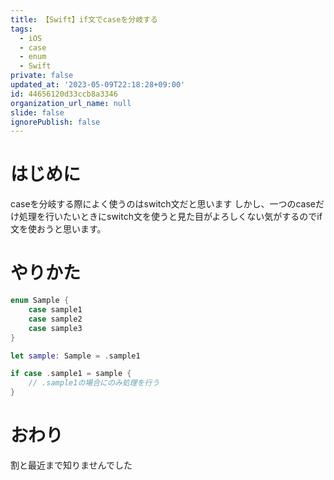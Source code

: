 ```yaml
---
title: 【Swift】if文でcaseを分岐する
tags:
  - iOS
  - case
  - enum
  - Swift
private: false
updated_at: '2023-05-09T22:18:28+09:00'
id: 44656120d33ccb8a3346
organization_url_name: null
slide: false
ignorePublish: false
---
```

# はじめに
caseを分岐する際によく使うのはswitch文だと思います
しかし、一つのcaseだけ処理を行いたいときにswitch文を使うと見た目がよろしくない気がするのでif文を使おうと思います。

# やりかた
```swift
enum Sample {
    case sample1
    case sample2
    case sample3
}

let sample: Sample = .sample1

if case .sample1 = sample {
    // .sample1の場合にのみ処理を行う
}
```

# おわり
割と最近まで知りませんでした
